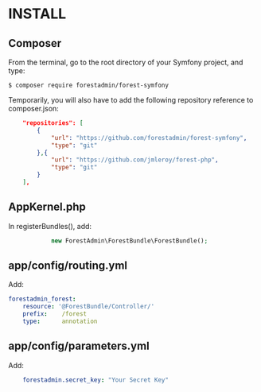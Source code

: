 # INSTALL

## Composer

From the terminal, go to the root directory of your Symfony project, and type:

```
$ composer require forestadmin/forest-symfony
```

Temporarily, you will also have to add the following repository reference to composer.json:

```json
    "repositories": [
        {
            "url": "https://github.com/forestadmin/forest-symfony",
            "type": "git"
        },{
            "url": "https://github.com/jmleroy/forest-php",
            "type": "git"
        }
    ],
```

## AppKernel.php

In registerBundles(), add:

```php
            new ForestAdmin\ForestBundle\ForestBundle();
```

## app/config/routing.yml

Add:

```yaml
forestadmin_forest:
    resource: '@ForestBundle/Controller/'
    prefix:    /forest
    type:      annotation
```

## app/config/parameters.yml

Add:

```yaml
    forestadmin.secret_key: "Your Secret Key"
```